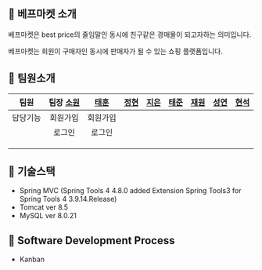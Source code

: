 ## 🛒 베프마켓 소개
베프마켓은 best price의 줄임말인 동시에 친구같은 경매몰이 되고자하는 의미입니다.

베프마켓는 회원이 구매자인 동시에 판매자가 될 수 있는 쇼핑 플랫폼입니다.


## 🛒 팀원소개

| 팀원 | 팀장 [소원](https://github.com/sowon-dev) | [태훈](https://github.com/xognsrksek) | [정현](https://github.com/kimjeonghyun3292) | [지은](https://github.com/jekk0215)| [태준](https://github.com/kill5951) | [재원](https://github.com/aya888) | [성연](https://github.com/devjsy0897)| [현석](https://github.com/bliss73) |
| :---: | :---: | :---: | :---: | :---: | :---: | :---: | :---: | :---: |
| 담당기능 | 회원가입 | 회원가입 |  |  |  |  |  |  |
|| 로그인 | 로그인 |  |  |  |  |  |  |
||  |  |  |  |  |  |  |  |
||  |  |  |  |  |  |  |  |
||  |  |  |  |  |  |  |  |




## 🛒 기술스택
- Spring MVC (Spring Tools 4 4.8.0 added Extension Spring Tools3 for Spring Tools 4 3.9.14.Release)
- Tomcat ver 8.5
- MySQL ver 8.0.21


## 🛒 Software Development Process
- Kanban
